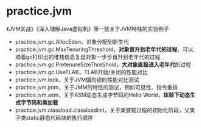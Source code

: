 # practice.jvm
《JVM实战》《深入理解Java虚拟机》等一些关于JVM特性的实验例子
 - practice.jvm.gc.AllocEden，对象分配到新生代
 - practice.jvm.gc.MaxTenuringThreshold，**对象晋升到老年代的过程**，可以顺着gc打印出的堆栈信息复盘对象一步步晋升到老年代的过程
 - practice.jvm.gc.PretenureSizeThreShold，**大对象直接进入老年代**的过程
 - practice.jvm.gc.UseTLAB，TLAB开始/关闭的性能对比
 - practice.jvm.lock，关于JVM偏向锁的性能对比测试
 - practice.jvm.jmm，关于JMM的特性的测试，例如可见性、指令重排
 - practice.jvm.asm，关于ASM动态生成字节码的Hello World，**体验下动态生成字节码和类加载**
 - practice.jvm.classload.classloadinit，关于类装载过程的初始化阶段，父类子类static静态代码块的执行顺序